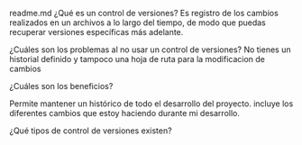 readme.md
¿Qué es un control de versiones?
Es registro de los cambios realizados en un archivos a lo largo del tiempo, de modo que puedas recuperar versiones específicas más adelante.


¿Cuáles son los problemas al no usar un control de versiones?
No tienes un historial definido y tampoco una hoja de ruta para la modificacion 
de cambios


¿Cuáles son los beneficios?

Permite mantener un histórico de todo el desarrollo del proyecto.
incluye los diferentes cambios que estoy haciendo durante mi desarrollo.


¿Qué tipos de control de versiones existen?

